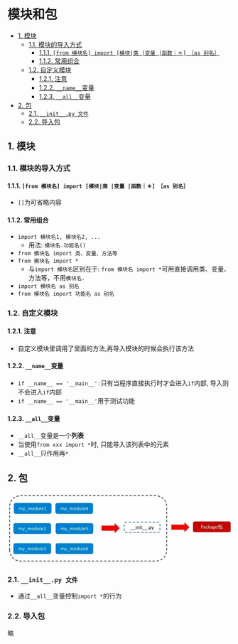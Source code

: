# 模块和包
<!-- TOC -->

- [1. 模块](#1-模块)
	- [1.1. 模块的导入方式](#11-模块的导入方式)
		- [1.1.1. `[from 模块名] import [模块|类 |变量 |函数｜＊]　［as 别名］`](#111-from-模块名-import-模块类-变量-函数as-别名)
		- [1.1.2. 常用组合](#112-常用组合)
	- [1.2. 自定义模块](#12-自定义模块)
		- [1.2.1. 注意](#121-注意)
		- [1.2.2. `__name__`变量](#122-__name__变量)
		- [1.2.3. `__all__`变量](#123-__all__变量)
- [2. 包](#2-包)
	- [2.1. `__init__.py 文件`](#21-__init__py-文件)
	- [2.2. 导入包](#22-导入包)

<!-- /TOC -->
## 1. 模块

### 1.1. 模块的导入方式

#### 1.1.1. `[from 模块名] import [模块|类 |变量 |函数｜＊]　［as 别名］`  
-   `[]`为可省略内容

#### 1.1.2. 常用组合
- `import 模块名1, 模块名2, ...`
	- 用法: `模块名.功能名()`
- `from 模块名 import 类、变量、方法等`
- `from 模块名 import * `
	- 与`import 模块名`区别在于: `from 模块名 import *`可用直接调用类、变量、方法等，不用`模块名.`
- `import 模块名 as 别名`
- `from 模块名 import 功能名 as 别名`

### 1.2. 自定义模块
#### 1.2.1. 注意
- 自定义模块里调用了里面的方法,再导入模块的时候会执行该方法
#### 1.2.2. `__name__`变量
- `if __name__ == '__main__':`只有当程序直接执行时才会进入`if`内部, 导入则不会进入`if`内部
- `if __name__ == '__main__'`用于测试功能
#### 1.2.3. `__all__`变量
- `__all__`变量是一个**列表**
- 当使用`from xxx import *`时, 只能导入该列表中的元素
- `__all__`只作用再`*`

## 2. 包

![image-20220912144155065](6-basic_Module_import.assets/image-20220912144155065.png)

### 2.1. `__init__.py 文件`
- 通过`__all__`变量控制`import *`的行为
### 2.2. 导入包
略

